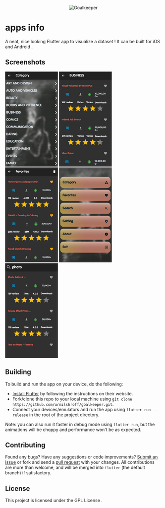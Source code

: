 <p align="center"><img height="180px" width="180px" src="./branding/art/icon.png" alt="Goalkeeper"/></p>

# apps info

A neat, nice looking Flutter app to visualize a dataset ! It can be built for iOS and Android .



## Screenshots

<p><img height="306px" width="170px" src="./assets/screen_shots/categories.png" alt="apps info"/> <img height="306px" width="170px" src="./assets/screen_shots/a-category.png" alt="apps info"/> <img height="306px" width="170px" src="./assets/screen_shots/favorite.png" alt="apps info"/> <img height="306px" width="170px" src="./assets/screen_shots/main.png" alt="apps info"/> <img height="306px" width="170px" src="./assets/screen_shots/search.png" alt="apps info"/></p>

## Building

To build and run the app on your device, do the following:

-   [Install Flutter](https://flutter.dev/docs/get-started/install/) by following the instructions on their website.
-   Fork/clone this repo to your local machine using `git clone https://github.com/urmilshroff/goalkeeper.git`.
-   Connect your devices/emulators and run the app using `flutter run --release` in the root of the project directory.

Note: you can also run it faster in debug mode using `flutter run`, but the animations will be choppy and performance won't be as expected.

## Contributing

Found any bugs? Have any suggestions or code improvements? [Submit an issue](https://github.com/urmilshroff/goalkeeper/issues) or fork and send a [pull request](https://github.com/urmilshroff/goalkeeper/pulls) with your changes. All contributions are more than welcome, and will be merged into `flutter` (the default branch) if satisfactory.


## License

This project is licensed under the GPL License .